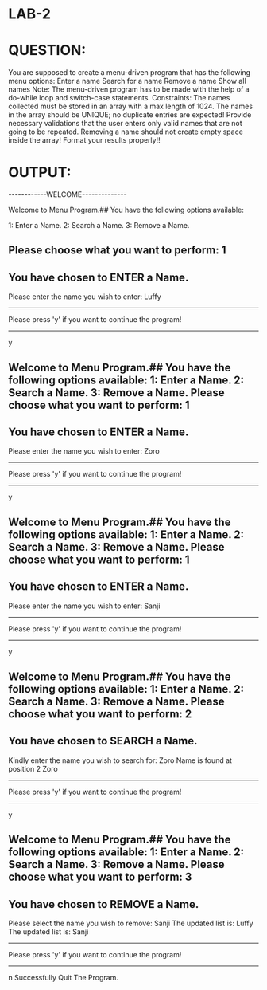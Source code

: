 # LAB-2
# QUESTION:
You are supposed to create a menu-driven program that has the following menu options:
Enter a name
Search for a name
Remove a name
Show all names
Note:
The menu-driven program has to be made with the help of a do-while loop and switch-case statements.
Constraints:
The names collected must be stored in an array with a max length of 1024.
The names in the array should be UNIQUE; no duplicate entries are expected!
Provide necessary validations that the user enters only valid names that are not going to be repeated.
Removing a name should not create empty space inside the array!
Format your results properly!!











# OUTPUT:
------------WELCOME--------------

Welcome to Menu Program.## You have the following options available:

1: Enter a Name.
2: Search a Name.
3: Remove a Name.

Please choose what you want to perform:
1
--------------------------------
You have chosen to ENTER a Name.
------------------------------------
Please enter the name you wish to enter:
Luffy
*******************************************************
Please press 'y' if you want to continue the program!
***********************************************************
y

Welcome to Menu Program.## You have the following options available: 
1: Enter a Name.
2: Search a Name.
3: Remove a Name.
Please choose what you want to perform:
1
--------------------------------
You have chosen to ENTER a Name.
------------------------------------
Please enter the name you wish to enter:
Zoro
*******************************************************
Please press 'y' if you want to continue the program!
***********************************************************
y

Welcome to Menu Program.## You have the following options available: 
1: Enter a Name.
2: Search a Name.
3: Remove a Name.
Please choose what you want to perform:
1
--------------------------------
You have chosen to ENTER a Name.
------------------------------------
Please enter the name you wish to enter:
Sanji
*******************************************************
Please press 'y' if you want to continue the program!
***********************************************************
y

Welcome to Menu Program.## You have the following options available: 
1: Enter a Name.
2: Search a Name.
3: Remove a Name.
Please choose what you want to perform:
2
----------------------------------
You have chosen to SEARCH a Name.
--------------------------------
Kindly enter the name you wish to search for:
Zoro
Name is found at position 2
Zoro
*******************************************************
Please press 'y' if you want to continue the program!
***********************************************************
y

Welcome to Menu Program.## You have the following options available: 
1: Enter a Name.
2: Search a Name.
3: Remove a Name.
Please choose what you want to perform:
3
------------------------------------
You have chosen to REMOVE a Name.
--------------------------------------
Please select the name you wish to remove:
Sanji
The updated list is: Luffy
The updated list is: Sanji
*******************************************************
Please press 'y' if you want to continue the program!
***********************************************************
n
Successfully Quit The Program.
